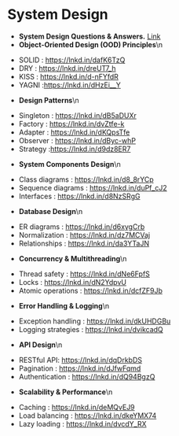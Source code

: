 # System Design


* **System Design Questions & Answers.** [Link](https://github.com/Kiran7007/Interview-Preparation/blob/main/assets/system_design_questions.pdf)
* **Object-Oriented Design (OOD) Principles**\n
 - SOLID : https://lnkd.in/dafK6TzQ
 - DRY : https://lnkd.in/dreUT7_h
 - KISS : https://lnkd.in/d-nFYfdR
 - YAGNI :https://lnkd.in/dHzEi__Y


* **Design Patterns**\n
 - Singleton : https://lnkd.in/dB5aDUXr
 - Factory : https://lnkd.in/dvZtfe-k
 - Adapter : https://lnkd.in/dKQpsTfe
 - Observer : https://lnkd.in/dByc-whP
 - Strategy :https://lnkd.in/d9dz8ER7
 

* **System Components Design**\n
 - Class diagrams : https://lnkd.in/d8_8rYCp
 - Sequence diagrams : https://lnkd.in/duPf_cJ2
 - Interfaces : https://lnkd.in/d8NzSRgG
 

* **Database Design**\n
 - ER diagrams : https://lnkd.in/d6xygCrb
 - Normalization : https://lnkd.in/dz7MCVaj
 - Relationships : https://lnkd.in/da3YTaJN


* **Concurrency & Multithreading**\n
 - Thread safety : https://lnkd.in/dNe6FpfS
 - Locks : https://lnkd.in/dN2YdpvU
 - Atomic operations : https://lnkd.in/dcfZF9Jb


* **Error Handling & Logging**\n 
 - Exception handling : https://lnkd.in/dkUHDGBu
 - Logging strategies : https://lnkd.in/dvikcadQ


* **API Design**\n 
 - RESTful API: https://lnkd.in/dqDrkbDS
 - Pagination : https://lnkd.in/dJfwFqmd
 - Authentication : https://lnkd.in/dQ94BgzQ


* **Scalability & Performance**\n
 - Caching : https://lnkd.in/deMQvEJ9
 - Load balancing : https://lnkd.in/dkeYMX74
 - Lazy loading : https://lnkd.in/dvcdY_RX
